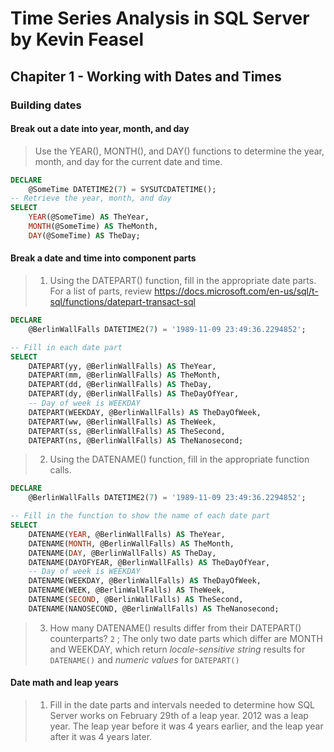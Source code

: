 # Time Series Analysis in SQL Server by Kevin Feasel

## Chapiter 1 - Working with Dates and Times

### Building dates

#### Break out a date into year, month, and day

> Use the YEAR(), MONTH(), and DAY() functions to determine the year, month, and day for the current date and time.

```SQL
DECLARE
	@SomeTime DATETIME2(7) = SYSUTCDATETIME();
-- Retrieve the year, month, and day
SELECT
	YEAR(@SomeTime) AS TheYear,
	MONTH(@SomeTime) AS TheMonth,
	DAY(@SomeTime) AS TheDay;
```

#### Break a date and time into component parts

> 1. Using the DATEPART() function, fill in the appropriate date parts. For a list of parts, review https://docs.microsoft.com/en-us/sql/t-sql/functions/datepart-transact-sql

```SQL
DECLARE
	@BerlinWallFalls DATETIME2(7) = '1989-11-09 23:49:36.2294852';

-- Fill in each date part
SELECT
	DATEPART(yy, @BerlinWallFalls) AS TheYear,
	DATEPART(mm, @BerlinWallFalls) AS TheMonth,
	DATEPART(dd, @BerlinWallFalls) AS TheDay,
	DATEPART(dy, @BerlinWallFalls) AS TheDayOfYear,
    -- Day of week is WEEKDAY
	DATEPART(WEEKDAY, @BerlinWallFalls) AS TheDayOfWeek,
	DATEPART(ww, @BerlinWallFalls) AS TheWeek,
	DATEPART(ss, @BerlinWallFalls) AS TheSecond,
	DATEPART(ns, @BerlinWallFalls) AS TheNanosecond;
```

> 2. Using the DATENAME() function, fill in the appropriate function calls.

```sql
DECLARE
	@BerlinWallFalls DATETIME2(7) = '1989-11-09 23:49:36.2294852';

-- Fill in the function to show the name of each date part
SELECT
	DATENAME(YEAR, @BerlinWallFalls) AS TheYear,
	DATENAME(MONTH, @BerlinWallFalls) AS TheMonth,
	DATENAME(DAY, @BerlinWallFalls) AS TheDay,
	DATENAME(DAYOFYEAR, @BerlinWallFalls) AS TheDayOfYear,
    -- Day of week is WEEKDAY
	DATENAME(WEEKDAY, @BerlinWallFalls) AS TheDayOfWeek,
	DATENAME(WEEK, @BerlinWallFalls) AS TheWeek,
	DATENAME(SECOND, @BerlinWallFalls) AS TheSecond,
	DATENAME(NANOSECOND, @BerlinWallFalls) AS TheNanosecond;
```

> 3. How many DATENAME() results differ from their DATEPART() counterparts?
>    `2` ; The only two date parts which differ are MONTH and WEEKDAY, which return _locale-sensitive string_ results for `DATENAME()` and _numeric values_ for `DATEPART()`

#### Date math and leap years

> 1. Fill in the date parts and intervals needed to determine how SQL Server works on February 29th of a leap year.
>    2012 was a leap year. The leap year before it was 4 years earlier, and the leap year after it was 4 years later.

```SQL

```

####

>

```SQL

```

####

>

```SQL

```

####

>

```SQL

```

####

>

```SQL

```

####

>

```SQL

```

####

>

```SQL

```

####

>

```SQL

```

####

>

```SQL

```

####

>

```SQL

```

####

>

```SQL

```

####

>

```SQL

```

####

>

```SQL

```

####

>

```SQL

```

####

>

```SQL

```

####

>

```SQL

```

